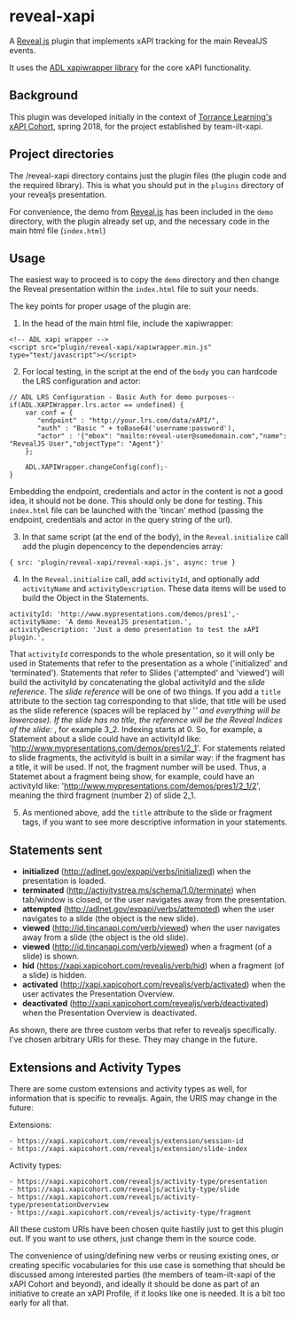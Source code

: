 # reveal-xapi 

A [Reveal.js](https://revealjs.com/) plugin that implements xAPI tracking for the main RevealJS events.

It uses the [ADL xapiwrapper library](https://github.com/adlnet/xAPIWrapper) for the core xAPI functionality.


## Background

This plugin was developed initially in the context of [Torrance Learning's xAPI Cohort](https://www.torrancelearning.com/xapi-cohort/), spring 2018, for the project established by team-ilt-xapi.


## Project directories

The /reveal-xapi directory contains just the plugin files (the plugin code and the required library). This is what you should put in the `plugins` directory of your revealjs presentation.

For convenience, the demo from [Reveal.js](https://revealjs.com/) has been included in the `demo` directory, with the plugin already set up, and the necessary code in the main html file (`index.html`)

## Usage

The easiest way to proceed is to copy the `demo` directory and then change the Reveal presentation within the `index.html` file to suit your needs.

The key points for proper usage of the plugin are:

1. In the head of the main html file, include the xapiwrapper:

```
<!-- ADL xapi wrapper -->
<script src="plugin/reveal-xapi/xapiwrapper.min.js" type="text/javascript"></script>
```

2. For local testing, in the script at the end of the `body` you can hardcode the LRS configuration and actor:
       
```
// ADL LRS Configuration - Basic Auth for demo purposes⋅⋅
if(ADL.XAPIWrapper.lrs.actor == undefined) {
    var conf = {
       "endpoint" : "http://your.lrs.com/data/xAPI/",
       "auth" : "Basic " + toBase64('username:password'),
       "actor" : '{"mbox": "mailto:reveal-user@somedomain.com","name": "RevealJS User","objectType": "Agent"}'
    };

    ADL.XAPIWrapper.changeConfig(conf);⋅
}
```
Embedding the endpoint, credentials and actor in the content is not a good idea, it should not be done. This should only be done for testing.
This `index.html` file can be launched with the 'tincan' method (passing the endpoint, credentials and actor in the query string of the url).

3. In that same script (at the end of the body), in the `Reveal.initialize` call add the plugin depencency to the dependencies array:
```
{ src: 'plugin/reveal-xapi/reveal-xapi.js', async: true }
```
4. In the `Reveal.initialize` call, add `activityId`, and optionally add `activityName` and `activityDescription`. These data items will be used to build the Object in the Statements.

```
activityId: 'http://www.mypresentations.com/demos/pres1',⋅
activityName: 'A demo RevealJS presentation.',
activityDescription: 'Just a demo presentation to test the xAPI plugin.',
```
That `activityId` corresponds to the whole presentation, so it will only be used in Statements that refer to the presentation as a whole ('initialized' and 'terminated'). Statements that refer to Slides ('attempted' and 'viewed') will build the activityId by concatenating the global activityId and the _slide reference_. The _slide reference_ will be one of two things. If you add a `title` attribute to the section tag corresponding to that slide, that title will be used as the slide reference  (spaces will be replaced by '_' and everything will be lowercase). If the slide has no title, the reference will be the Reveal Indices of the slide: <horizontal>_<vertical>, for example 3_2. Indexing starts at 0.
So, for example, a Statement about a slide could  have an  activityId like: 'http://www.mypresentations.com/demos/pres1/2_1'.
For statements related to slide fragments, the activityId is built in a similar way: if the fragment has a title, it will be used. If not, the fragment number will be used. Thus, a Statemet about a fragment being show, for example, could have an activityId like: 'http://www.mypresentations.com/demos/pres1/2_1/2', meaning the third fragment (number 2) of slide 2_1.

5. As mentioned above, add the `title` attribute to the slide or fragment tags, if you want to see more descriptive information in your statements.

## Statements sent

- **initialized** (http://adlnet.gov/expapi/verbs/initialized) when the presentation is loaded.
- **terminated** (http://activitystrea.ms/schema/1.0/terminate) when tab/window is closed, or the user navigates away from the presentation.
- **attempted** (http://adlnet.gov/expapi/verbs/attempted) when the user navigates to a slide (the object is the new slide).
- **viewed** (http://id.tincanapi.com/verb/viewed) when the user navigates away from a slide (the object is the old slide).
- **viewed** (http://id.tincanapi.com/verb/viewed) when a fragment (of a slide) is shown.
- **hid** (https://xapi.xapicohort.com/revealjs/verb/hid) when a fragment (of a slide) is hidden.
- **activated** (http://xapi.xapicohort.com/revealjs/verb/activated) when the user activates the Presentation Overview.
- **deactivated** (http://xapi.xapicohort.com/revealjs/verb/deactivated) when the Presentation Overview is deactivated.

As shown, there are three custom verbs that refer to revealjs specifically. I've chosen arbitrary URIs for these. They may change in the future.

## Extensions and Activity Types

There are some custom extensions and activity types as well, for information that is specific to revealjs. Again, the URIS may change in the future:

Extensions:

    - https://xapi.xapicohort.com/revealjs/extension/session-id
    - https://xapi.xapicohort.com/revealjs/extension/slide-index

Activity types:

    - https://xapi.xapicohort.com/revealjs/activity-type/presentation
    - https://xapi.xapicohort.com/revealjs/activity-type/slide
    - https://xapi.xapicohort.com/revealjs/activity-type/presentationOverview
    - https://xapi.xapicohort.com/revealjs/activity-type/fragment

All these custom URIs have been chosen quite hastily just to get this plugin out. If you want to use others, just change them in the source code.

The convenience of using/defining new verbs or reusing existing ones, or creating specific vocabularies for this use case is something that should be discussed among interested parties (the members of team-ilt-xapi of the xAPI Cohort and beyond), and ideally it should be done as part of an initiative to create an xAPI Profile, if it looks like one is needed. It is a bit too early for all that.
